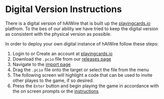 # Digital Version Instructions

There is a digital version of hAIWire that is built up the [playingcards.io](https://playingcards.io/) platfrom. To the bes of our ability we have tried to keep the digital version as consistent with the physical version as possible.

In order to deploy your own digital instance of hAIWire follow these steps:
1. Login to or Create an account at [playingcards.io](https://playingcards.io/)
1. Download the `.pcio` file from our [releases page](https://github.com/IQTLabs/hAIwire/releases)
1. Navigate to the [import page](https://playingcards.io/import)
1. Drag the `.pcio` file onto the target or select the file from the menu
1. The following screen will highlight a code that can be used to invite other playes to the game, if so desired.
1. Press the `Enter` button and begin playing the game in accordance with the on screen prompts or the [instructions](./Instructions.md)